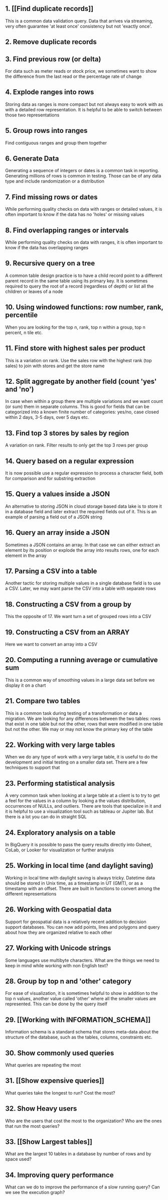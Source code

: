 ## 1. [[Find duplicate records]]
This is a common data validation query. Data that arrives via streaming, very often guarantee 'at least once' consistency but not 'exactly once'. 

## 2. Remove duplicate records

## 3. Find previous row (or delta)
For data such as meter reads or stock price, we sometimes want to show the difference from the last read or the percentage rate of change

## 4. Explode ranges into rows
Storing data as ranges is more compact but not always easy to work with as with a detailed row representation. It is helpful to be able to switch between those two representations

## 5. Group rows into ranges
Find contiguous ranges and group them together

## 6. Generate Data
Generating a sequence of integers or dates is a common task in reporting. Generating millions of rows is common in testing. Those can be of any data type and include randomization or a distribution 

## 7. Find missing rows or dates
While performing quality checks on data with ranges or detailed values, it is often important to know if the data has no 'holes' or missing values

## 8. Find overlapping ranges or intervals
While performing quality checks on data with ranges, it is often important to know if the data has overlapping ranges

## 9. Recursive query on a tree
A common table design practice is to have a child record point to a different parent record in the same table using its primary key. It is sometimes required to query the root of a record (regardless of depth) or list all the children or leaves of a node

## 10. Using windowed functions: row number, rank, percentile
When you are looking for the top n, rank, top n within a group, top n percent, n tile etc.

## 11. Find store with highest sales per product
This is a variation on rank. Use the sales row with the highest rank (top sales) to join with stores and get the store name

## 12. Split aggregate by another field (count 'yes' and 'no')
In case when within a group there are multiple variations and we want count (or sum) them in separate columns. This is good for fields that can be categorized into a known finite number of categories: yes/no, case closed within 2 days, 3-5 days, over 5 days etc.

## 13. Find top 3 stores by sales by region
A variation on rank. Filter results to only get the top 3 rows per group

## 14. Query based on a regular expression
It is now possible use a regular expression to process a character field, both for comparison and for substring extraction

## 15. Query a values inside a JSON
An alternative to storing JSON in cloud storage based data lake is to store it in a database field and later extract the required fields out of it. This is an example of parsing a field out of a JSON string

## 16. Query an array inside a JSON
Sometimes a JSON contains an array. In that case we can either extract an element by its position or explode the array into results rows, one for each element in the array

## 17. Parsing a CSV into a table
Another tactic for storing multiple values in a single database field is to use a CSV. Later, we may want parse the CSV into a table with separate rows

## 18. Constructing a CSV from a group by
This the opposite of 17. We want turn a set of grouped rows into a CSV

## 19. Constructing a CSV from an ARRAY
Here we want to convert an array into a CSV

## 20. Computing a running average or cumulative sum
This is a common way of smoothing values in a large data set before we display it on a chart

## 21. Compare two tables
This is a common task during testing of a transformation or data a migration. We are looking for any differences between the two tables: rows that exist in one table but not the other, rows that were modified in one table but not the other. We may or may not know the primary key of the table

## 22. Working with very large tables
When we do any type of work with a very large table, it is useful to do the development and initial testing on a smaller data set. There are a few techniques to support that

## 23. Performing statistical analysis
A very common task when looking at a large table at a client is to try to get a feel for the values in a column by looking a the values distribution, occurrences of NULLs, and outliers. There are tools that specialize in it and it is helpful to use a visualization tool such as tableau or Jupiter lab. But there is a lot you can do in straight SQL

## 24. Exploratory analysis on a table
In BigQuery it is possible to pass the query results directly into  Gsheet, CoLab, or Looker for visualization or further analysis

## 25. Working in local time (and daylight saving)
Working in local time with daylight saving is always tricky. Datetime data should be stored in Unix time, as a timestamp in UT (GMT), or as a timestamp with an offset. There are built in functions to convert among the different representations

## 26. Working with Geospatial data
Support for geospatial data is a relatively recent addition to decision support databases. You can now add points, lines and polygons and query about how they are organized relative to each other 

## 27. Working with Unicode strings
Some languages use multibyte characters. What are the things we need to keep in mind while working with non English text?

## 28. Group by top n and 'other' category
For ease of visualization, it is sometimes helpful to show in addition to the top n values, another value  called 'other' where all the smaller values are represented. This can be done by the query itself

## 29. [[Working with INFORMATION_SCHEMA]]
Information schema is a standard schema that stores meta-data about the structure of the database, such as the tables, columns, constraints etc. 

## 30. Show commonly used queries
What queries are repeating the most

## 31. [[Show expensive queries]]
What queries take the longest to run? Cost the most?

## 32. Show Heavy users
Who are the users that cost the most to the organization? Who are the ones that run the most queries?

## 33. [[Show Largest tables]]
What are the largest 10 tables in a database by number of rows and by space used?

## 34. Improving query performance
What can we do to improve the performance of a slow running query? Can we see the execution graph?










